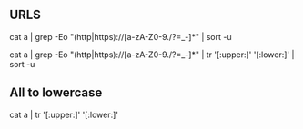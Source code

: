 ## URLS

cat a | grep -Eo "(http|https)://[a-zA-Z0-9./?=_-]*" | sort -u

cat a | grep -Eo "(http|https)://[a-zA-Z0-9./?=_-]*" | tr '[:upper:]' '[:lower:]' | sort -u

## All to lowercase

cat a | tr '[:upper:]' '[:lower:]'

